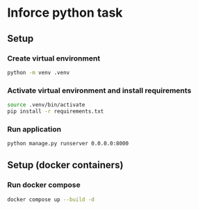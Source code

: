 # Inforce python task

## Setup

### Create virtual environment
```sh
python -m venv .venv
```

### Activate virtual environment and install requirements
```sh
source .venv/bin/activate
pip install -r requirements.txt
```

### Run application
```sh
python manage.py runserver 0.0.0.0:8000
```

## Setup (docker containers)

### Run docker compose
```sh
docker compose up --build -d
```

